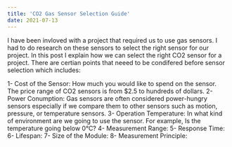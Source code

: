 ```yaml
---
title: 'CO2 Gas Sensor Selection Guide'
date: 2021-07-13
---
```


I have been invloved with a project that required us to use gas sensors. I had to do research on these sensors to select the right sensor for our project. In this post I explain how we can select the right CO2 sensor for a project. There are certian points that neeed to be condifered before sensor selection which includes:

1- Cost of the Sensor: How much you would like to spend on the sensor. The price range of CO2 sensors is from $2.5 to hundreds of dollars.
2- Power Conumption: Gas sensors are often considered power-hungry sensors especially if we compare them to other sensors such as motion, pressure, or temperature sensors.
3- Operation Temperature: In what kind of environment are we going to use the sensor. For example, Is the temperature going below 0℃?
4- Measurement Range:
5- Response Time:
6- Lifespan:
7- Size of the Module:
8- Measurement Principle:



